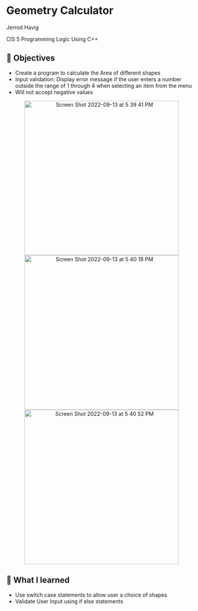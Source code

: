 # Geometry Calculator

Jerrod Havig

CIS 5 Programming Logic Using C++

## 🎯 Objectives

- Create a program to calculate the Area of different shapes
- Input validation: Display error message if the user enters a number outside the range of 1 through 4 when selecting an item from the menu
-  Will not accept negative values

<div align= "center">

<img width="408" alt="Screen Shot 2022-09-13 at 5 39 41 PM" src="https://user-images.githubusercontent.com/48765973/190034121-b3d8018c-282b-4a31-b8a6-70e0b12205d1.png">

<img width="408" alt="Screen Shot 2022-09-13 at 5 40 18 PM" src="https://user-images.githubusercontent.com/48765973/190034130-ef36bba9-9ad3-410a-8015-e2e0846be4b1.png">


<img width="408" alt="Screen Shot 2022-09-13 at 5 40 52 PM" src="https://user-images.githubusercontent.com/48765973/190034138-98f891f6-f804-4373-9791-f7362531a10d.png">

</div>

## 📝 What I learned

- Use switch case statements to allow user a choice of shapes
- Validate User Input using if else statements
